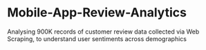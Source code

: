 # Mobile-App-Review-Analytics
Analysing 900K records of customer review data collected via Web Scraping, to understand user sentiments across demographics 
